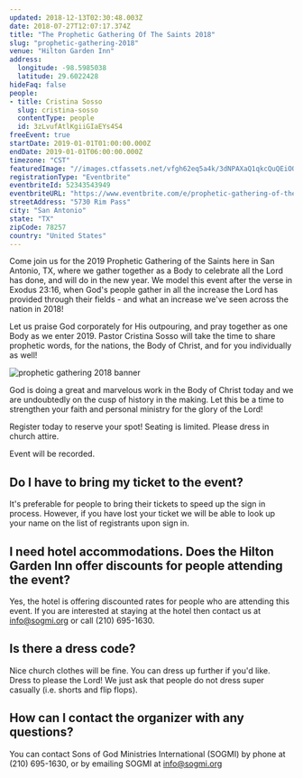 ```yaml
---
updated: 2018-12-13T02:30:48.003Z
date: 2018-07-27T12:07:17.374Z
title: "The Prophetic Gathering Of The Saints 2018"
slug: "prophetic-gathering-2018"
venue: "Hilton Garden Inn"
address:
  longitude: -98.5985038
  latitude: 29.6022428
hideFaq: false
people:
- title: Cristina Sosso
  slug: cristina-sosso
  contentType: people
  id: 3zLvufAtlKgiiGIaEYs4S4
freeEvent: true
startDate: 2019-01-01T01:00:00.000Z
endDate: 2019-01-01T06:00:00.000Z
timezone: "CST"
featuredImage: "//images.ctfassets.net/vfgh62eq5a4k/3dNPAXaQ1qkcQuQEiOQs4S/7688f01fa99d7d62dd2dffa6fcb13928/ray-hennessy-299620-unsplash__1_.jpg"
registrationType: "Eventbrite"
eventbriteId: 52343543949
eventbriteURL: "https://www.eventbrite.com/e/prophetic-gathering-of-the-saints-2019-new-years-celebration-tickets-52343543949"
streetAddress: "5730 Rim Pass"
city: "San Antonio"
state: "TX"
zipCode: 78257
country: "United States"
---
```

Come join us for the 2019 Prophetic Gathering of the Saints here in San Antonio, TX, where we gather together as a Body to celebrate all the Lord has done, and will do in the new year. We model this event after the verse in Exodus 23:16, when God's people gather in all the increase the Lord has provided through their fields - and what an increase we've seen across the nation in 2018!

Let us praise God corporately for His outpouring, and pray together as one Body as we enter 2019. Pastor Cristina Sosso will take the time to share prophetic words, for the nations, the Body of Christ, and for you individually as well!

![prophetic gathering 2018 banner](//images.ctfassets.net/vfgh62eq5a4k/5ozObh8JgsMmiqoAAYMSmi/8d945dbcf2964c1f6741981b0cd1e237/prophetic_gathering_2018_banner.jpg?w=900&q=70)

God is doing a great and marvelous work in the Body of Christ today and we are undoubtedly on the cusp of history in the making. Let this be a time to strengthen your faith and personal ministry for the glory of the Lord!

Register today to reserve your spot! Seating is limited. Please dress in church attire.

Event will be recorded.

<faq>

## Do I have to bring my ticket to the event?

It's preferable for people to bring their tickets to speed up the sign in process. However, if you have lost your ticket we will be able to look up your name on the list of registrants upon sign in.

## I need hotel accommodations. Does the Hilton Garden Inn offer discounts for people attending the event?

Yes, the hotel is offering discounted rates for people who are attending this event. If you are interested at staying at the hotel then contact us at info@sogmi.org or call (210) 695-1630.

## Is there a dress code?

Nice church clothes will be fine. You can dress up further if you'd like. Dress to please the Lord! We just ask that people do not dress super casually (i.e. shorts and flip flops).

## How can I contact the organizer with any questions?

You can contact Sons of God Ministries International (SOGMI) by phone at (210) 695-1630, or by emailing SOGMI at info@sogmi.org
